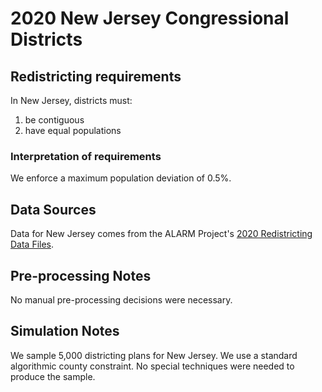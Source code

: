 # 2020 New Jersey Congressional Districts

## Redistricting requirements
In New Jersey, districts must:

1. be contiguous
1. have equal populations

### Interpretation of requirements
We enforce a maximum population deviation of 0.5%.

## Data Sources
Data for New Jersey comes from the ALARM Project's [2020 Redistricting Data Files](https://alarm-redist.github.io/posts/2021-08-10-census-2020/).

## Pre-processing Notes
No manual pre-processing decisions were necessary.

## Simulation Notes
We sample 5,000 districting plans for New Jersey.
We use a standard algorithmic county constraint.
No special techniques were needed to produce the sample.
